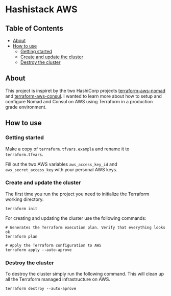 # Hashistack AWS

## Table of Contents

- [About](#about)
- [How to use](#how-to-use)
  * [Getting started](#getting-started)
  * [Create and update the cluster](#create-and-update-the-cluster)
  * [Destroy the cluster](#destroy-the-cluster)

## About
This project is inspiret by the two HashiCorp projects [terraform-aws-nomad](https://github.com/hashicorp/terraform-aws-nomad) and [terraform-aws-consul](https://github.com/hashicorp/terraform-aws-consul). I wanted to learn more about how to setup and configure Nomad and Consul on AWS using Terraform in a production grade environment.

## How to use

### Getting started
Make a copy of `terraform.tfvars.example` and rename it to `terraform.tfvars`.

Fill out the two AWS variables `aws_access_key_id` and `aws_secret_access_key` with your personal AWS keys.

### Create and update the cluster
The first time you run the project you need to initialize the Terraform working directory.
```
terraform init
```

For creating and updating the cluster use the following commands:
```
# Generates the Terraform execution plan. Verify that everything looks ok
terraform plan

# Apply the Terraform configuration to AWS
terraform apply --auto-aprove
```

### Destroy the cluster
To destroy the cluster simply run the following command. This will clean up all the Terraform managed infrastructure on AWS.

```
terraform destroy --auto-aprove
```

